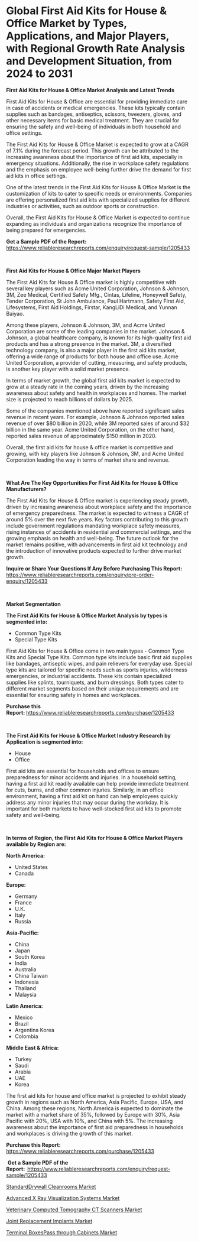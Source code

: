 <p><h1>Global First Aid Kits for House & Office Market by Types, Applications, and Major Players, with Regional Growth Rate Analysis and Development Situation, from 2024 to 2031</h1></p><p><strong>First Aid Kits for House & Office Market Analysis and Latest Trends</strong></p>
<p><p>First Aid Kits for House & Office are essential for providing immediate care in case of accidents or medical emergencies. These kits typically contain supplies such as bandages, antiseptics, scissors, tweezers, gloves, and other necessary items for basic medical treatment. They are crucial for ensuring the safety and well-being of individuals in both household and office settings.</p><p>The First Aid Kits for House & Office Market is expected to grow at a CAGR of 7.1% during the forecast period. This growth can be attributed to the increasing awareness about the importance of first aid kits, especially in emergency situations. Additionally, the rise in workplace safety regulations and the emphasis on employee well-being further drive the demand for first aid kits in office settings.</p><p>One of the latest trends in the First Aid Kits for House & Office Market is the customization of kits to cater to specific needs or environments. Companies are offering personalized first aid kits with specialized supplies for different industries or activities, such as outdoor sports or construction.</p><p>Overall, the First Aid Kits for House & Office Market is expected to continue expanding as individuals and organizations recognize the importance of being prepared for emergencies.</p></p>
<p><strong>Get a Sample PDF of the Report:&nbsp;</strong> <a href="https://www.reliableresearchreports.com/enquiry/request-sample/1205433">https://www.reliableresearchreports.com/enquiry/request-sample/1205433</a></p>
<p>&nbsp;</p>
<p><strong>First Aid Kits for House & Office Major Market Players</strong></p>
<p><p>The First Aid Kits for House & Office market is highly competitive with several key players such as Acme United Corporation, Johnson & Johnson, 3M, Zee Medical, Certified Safety Mfg., Cintas, Lifeline, Honeywell Safety, Tender Corporation, St John Ambulance, Paul Hartmann, Safety First Aid, Lifesystems, First Aid Holdings, Firstar, KangLiDi Medical, and Yunnan Baiyao.</p><p>Among these players, Johnson & Johnson, 3M, and Acme United Corporation are some of the leading companies in the market. Johnson & Johnson, a global healthcare company, is known for its high-quality first aid products and has a strong presence in the market. 3M, a diversified technology company, is also a major player in the first aid kits market, offering a wide range of products for both house and office use. Acme United Corporation, a provider of cutting, measuring, and safety products, is another key player with a solid market presence.</p><p>In terms of market growth, the global first aid kits market is expected to grow at a steady rate in the coming years, driven by the increasing awareness about safety and health in workplaces and homes. The market size is projected to reach billions of dollars by 2025.</p><p>Some of the companies mentioned above have reported significant sales revenue in recent years. For example, Johnson & Johnson reported sales revenue of over $80 billion in 2020, while 3M reported sales of around $32 billion in the same year. Acme United Corporation, on the other hand, reported sales revenue of approximately $150 million in 2020.</p><p>Overall, the first aid kits for house & office market is competitive and growing, with key players like Johnson & Johnson, 3M, and Acme United Corporation leading the way in terms of market share and revenue.</p></p>
<p>&nbsp;</p>
<p><strong>What Are The Key Opportunities For First Aid Kits for House & Office Manufacturers?</strong></p>
<p><p>The First Aid Kits for House & Office market is experiencing steady growth, driven by increasing awareness about workplace safety and the importance of emergency preparedness. The market is expected to witness a CAGR of around 5% over the next five years. Key factors contributing to this growth include government regulations mandating workplace safety measures, rising instances of accidents in residential and commercial settings, and the growing emphasis on health and well-being. The future outlook for the market remains positive, with advancements in first aid kit technology and the introduction of innovative products expected to further drive market growth.</p></p>
<p><strong>Inquire or Share Your Questions If Any Before Purchasing This Report:</strong> <a href="https://www.reliableresearchreports.com/enquiry/pre-order-enquiry/1205433">https://www.reliableresearchreports.com/enquiry/pre-order-enquiry/1205433</a></p>
<p>&nbsp;</p>
<p><strong>Market Segmentation</strong></p>
<p><strong>The First Aid Kits for House & Office Market Analysis by types is segmented into:</strong></p>
<p><ul><li>Common Type Kits</li><li>Special Type Kits</li></ul></p>
<p><p>First Aid Kits for House & Office come in two main types - Common Type Kits and Special Type Kits. Common type kits include basic first aid supplies like bandages, antiseptic wipes, and pain relievers for everyday use. Special type kits are tailored for specific needs such as sports injuries, wilderness emergencies, or industrial accidents. These kits contain specialized supplies like splints, tourniquets, and burn dressings. Both types cater to different market segments based on their unique requirements and are essential for ensuring safety in homes and workplaces.</p></p>
<p><strong>Purchase this Report:&nbsp;</strong><a href="https://www.reliableresearchreports.com/purchase/1205433">https://www.reliableresearchreports.com/purchase/1205433</a></p>
<p>&nbsp;</p>
<p><strong>The First Aid Kits for House & Office Market Industry Research by Application is segmented into:</strong></p>
<p><ul><li>House</li><li>Office</li></ul></p>
<p><p>First aid kits are essential for households and offices to ensure preparedness for minor accidents and injuries. In a household setting, having a first aid kit readily available can help provide immediate treatment for cuts, burns, and other common injuries. Similarly, in an office environment, having a first aid kit on hand can help employees quickly address any minor injuries that may occur during the workday. It is important for both markets to have well-stocked first aid kits to promote safety and well-being.</p></p>
<p>&nbsp;</p>
<p><strong>In terms of Region, the First Aid Kits for House & Office Market Players available by Region are:</strong></p>
<p>
    <p> <strong> North America: </strong>
        <ul>
            <li>United States</li>
            <li>Canada</li>
        </ul>
        </p> 
    <p> <strong> Europe: </strong>
        <ul>
            <li>Germany</li>
            <li>France</li>
            <li>U.K.</li>
            <li>Italy</li>
            <li>Russia</li>
        </ul>
        </p> 
    <p> <strong> Asia-Pacific: </strong>
        <ul>
            <li>China</li>
            <li>Japan</li>
            <li>South Korea</li>
            <li>India</li>
            <li>Australia</li>
            <li>China Taiwan</li>
            <li>Indonesia</li>
            <li>Thailand</li>
            <li>Malaysia</li>
        </ul>
        </p> 
    <p> <strong> Latin America: </strong>
        <ul>
            <li>Mexico</li>
            <li>Brazil</li>
            <li>Argentina Korea</li>
            <li>Colombia</li>
        </ul>
        </p> 
    <p> <strong> Middle East & Africa: </strong>
        <ul>
            <li>Turkey</li>
            <li>Saudi</li>
            <li>Arabia</li>
            <li>UAE</li>
            <li>Korea</li>
        </ul>
    </p>
    </p>
<p><p>The first aid kits for house and office market is projected to exhibit steady growth in regions such as North America, Asia Pacific, Europe, USA, and China. Among these regions, North America is expected to dominate the market with a market share of 35%, followed by Europe with 30%, Asia Pacific with 20%, USA with 10%, and China with 5%. The increasing awareness about the importance of first aid preparedness in households and workplaces is driving the growth of this market.</p></p>
<p><strong>Purchase this Report: </strong><a href="https://www.reliableresearchreports.com/purchase/1205433">https://www.reliableresearchreports.com/purchase/1205433</a></p>
<p>&nbsp;<strong>Get a Sample PDF of the Report:&nbsp;&nbsp;</strong><a href="https://www.reliableresearchreports.com/enquiry/request-sample/1205433">https://www.reliableresearchreports.com/enquiry/request-sample/1205433</a></p>
<p><strong></strong></p>
<p><p><a href="https://medium.com/@kavonhansen13/analyzing-standarddrywall-cleanrooms-market-global-industry-perspective-and-forecast-2024-to-9b2b8c31f3cb">StandardDrywall Cleanrooms Market</a></p><p><a href="https://medium.com/@kavonhansen13/advanced-x-ray-visualization-systems-market-size-cagr-trends-2024-2030-78bf84f56c21">Advanced X Ray Visualization Systems Market</a></p><p><a href="https://medium.com/@kavonhansen13/veterinary-computed-tomography-ct-scanners-market-analysis-its-cagr-market-segmentation-and-42f3baa3e6cb">Veterinary Computed Tomography CT Scanners Market</a></p><p><a href="https://medium.com/@kavonhansen13/joint-replacement-implants-market-exploring-market-share-market-trends-and-future-growth-58f9c8b1ea1c">Joint Replacement Implants Market</a></p><p><a href="https://medium.com/@kavonhansen13/terminal-boxespass-through-cabinets-market-trends-forecast-and-competitive-analysis-to-2031-a50f698fbc66">Terminal BoxesPass through Cabinets Market</a></p></p>